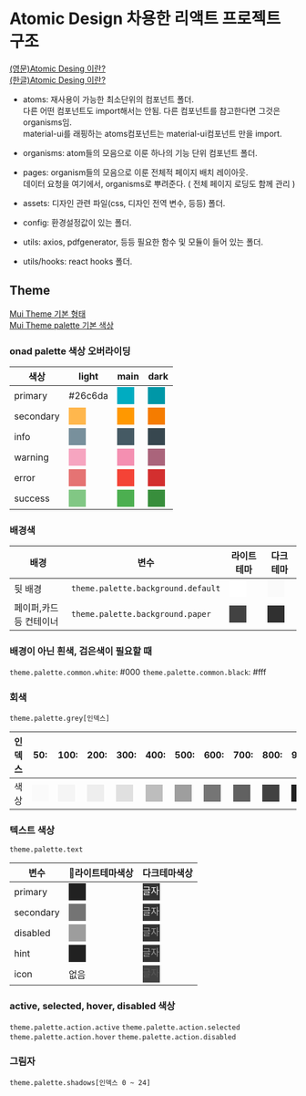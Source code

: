 # Atomic Design 차용한 리액트 프로젝트 구조

[(영문)Atomic Desing 이란?](https://bradfrost.com/blog/post/atomic-web-design/)  
[(한글)Atomic Desing 이란?](https://brunch.co.kr/@ultra0034/63)  

- atoms: 재사용이 가능한 최소단위의 컴포넌트 폴더.  
 다른 어떤 컴포넌트도 import해서는 안됨. 다른 컴포넌트를 참고한다면 그것은 organisms임.  
 material-ui를 래핑하는 atoms컴포넌트는 material-ui컴포넌트 만을 import.  

- organisms: atom들의 모음으로 이룬 하나의 기능 단위 컴포넌트 폴더.  
- pages: organism들의 모음으로 이룬 전체적 페이지 배치 레이아웃.  
  데이터 요청을 여기에서, organisms로 뿌려준다. ( 전체 페이지 로딩도 함께 관리 )  

- assets: 디자인 관련 파일(css, 디자인 전역 변수, 등등) 폴더.  
- config: 환경설정값이 있는 폴더.  
- utils: axios, pdfgenerator, 등등 필요한 함수 및 모듈이 들어 있는 폴더.  
- utils/hooks: react hooks 폴더.  

## Theme

[Mui Theme 기본 형태](https://material-ui.com/customization/default-theme/#default-theme)  
[Mui Theme palette 기본 색상](https://material-ui.com/customization/palette/)  

### onad palette 색상 오버라이딩

| 색상        | light                                                                    | main                                                                     | dark                                                                     |
| --------- | ------------------------------------------------------------------------ | ------------------------------------------------------------------------ | ------------------------------------------------------------------------ |
| primary   | #26c6da                                                                  | <div style="width: 30px; height: 30px; background-color: #00acc1"></div> | <div style="width: 30px; height: 30px; background-color: #0097a7"></div> |
| secondary | <div style="width: 30px; height: 30px; background-color: #ffb74d"></div> | <div style="width: 30px; height: 30px; background-color: #ff9800"></div> | <div style="width: 30px; height: 30px; background-color: #f57c00"></div> |
| info      | <div style="width: 30px; height: 30px; background-color: #78909c"></div> | <div style="width: 30px; height: 30px; background-color: #455a64"></div> | <div style="width: 30px; height: 30px; background-color: #37474f"></div> |
| warning   | <div style="width: 30px; height: 30px; background-color: #f6a5c0"></div> | <div style="width: 30px; height: 30px; background-color: #f48fb1"></div> | <div style="width: 30px; height: 30px; background-color: #aa647b"></div> |
| error     | <div style="width: 30px; height: 30px; background-color: #e57373"></div> | <div style="width: 30px; height: 30px; background-color: #f44336"></div> | <div style="width: 30px; height: 30px; background-color: #d32f2f"></div> |
| success   | <div style="width: 30px; height: 30px; background-color: #81c784"></div> | <div style="width: 30px; height: 30px; background-color: #4caf50"></div> | <div style="width: 30px; height: 30px; background-color: #388e3c"></div> |

### 배경색

| 배경            | 변수                                 | 라이트테마                                                                    | 다크테마                                                                     |
| ------------- | ---------------------------------- | ------------------------------------------------------------------------ | ------------------------------------------------------------------------ |
| 뒷 배경          | `theme.palette.background.default` | <div style="width: 30px; height: 30px; background-color: #fff"></div>    | <div style="width: 30px; height: 30px; background-color: #fafafa"></div> |
| 페이퍼,카드 등 컨테이너 | `theme.palette.background.paper`   | <div style="width: 30px; height: 30px; background-color: #424242"></div> | <div style="width: 30px; height: 30px; background-color: #303030"></div> |

### 배경이 아닌 흰색, 검은색이 필요할 때

`theme.palette.common.white`: #000
`theme.palette.common.black`: #fff

### 회색

`theme.palette.grey[인덱스]`

| 인덱스 | 50:                                                                     | 100:                                                                    | 200:                                                                    | 300:                                                                    | 400:                                                                    | 500:                                                                    | 600:                                                                    | 700:                                                                    | 800:                                                                    | 900:                                                                    | A100:                                                                   | A200:                                                                   | A400:                                                                   | A700:                                                                   |
| --- | ----------------------------------------------------------------------- | ----------------------------------------------------------------------- | ----------------------------------------------------------------------- | ----------------------------------------------------------------------- | ----------------------------------------------------------------------- | ----------------------------------------------------------------------- | ----------------------------------------------------------------------- | ----------------------------------------------------------------------- | ----------------------------------------------------------------------- | ----------------------------------------------------------------------- | ----------------------------------------------------------------------- | ----------------------------------------------------------------------- | ----------------------------------------------------------------------- | ----------------------------------------------------------------------- |
| 색상  | <div style="background-color: #fafafa; width:30px; height:30px;"></div> | <div style="background-color: #f5f5f5; width:30px; height:30px;"></div> | <div style="background-color: #eeeeee; width:30px; height:30px;"></div> | <div style="background-color: #e0e0e0; width:30px; height:30px;"></div> | <div style="background-color: #bdbdbd; width:30px; height:30px;"></div> | <div style="background-color: #9e9e9e; width:30px; height:30px;"></div> | <div style="background-color: #757575; width:30px; height:30px;"></div> | <div style="background-color: #616161; width:30px; height:30px;"></div> | <div style="background-color: #424242; width:30px; height:30px;"></div> | <div style="background-color: #212121; width:30px; height:30px;"></div> | <div style="background-color: #d5d5d5; width:30px; height:30px;"></div> | <div style="background-color: #aaaaaa; width:30px; height:30px;"></div> | <div style="background-color: #303030; width:30px; height:30px;"></div> | <div style="background-color: #616161; width:30px; height:30px;"></div> |

### 텍스트 색상

`theme.palette.text`

| 변수        | 라이트테마색상                                                                         | 다크테마색상                                                                                                   |
| --------- | -------------------------------------------------------------------------------- | -------------------------------------------------------------------------------------------------------- |
| primary   | <div style="background-color: rgba(0,0,0,0.87); width:30px; height:30px;"></div> | <div style="background-color: #333; color: #fff; width:30px; height:30px;">글자</div>                      |
| secondary | <div style="background-color: rgba(0,0,0,0.54); width:30px; height:30px;"></div> | <div style="background-color: #333; color: rgba(255,255,255,0.7); width:30px; height:30px;">글자</div>     |
| disabled  | <div style="background-color: rgba(0,0,0,0.38); width:30px; height:30px;"></div> | <div style="background-color: #333; color: rgba(255,255,255,0.5); width:30px; height:30px;">글자</div>     |
| hint      | <div style="background-color: rgba(0,0,0,0.87); width:30px; height:30px;"></div> | <div style="background-color: #333; color: rgba(255,255,255,0.5); width:30px; height:30px;">글자</div>     |
| icon      | 없음                                                                               | <div style="background-color: #424242; color: rgba(255,255,255,0.12); width:30px; height:30px;">글자</div> |

### active, selected, hover, disabled 색상

`theme.palette.action.active`
`theme.palette.action.selected`
`theme.palette.action.hover`
`theme.palette.action.disabled`

### 그림자

`theme.palette.shadows[인덱스 0 ~ 24]`